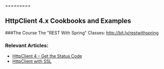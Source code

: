=========
## HttpClient 4.x Cookbooks and Examples

###The Course
The "REST With Spring" Classes: http://bit.ly/restwithspring


### Relevant Articles: 

- [HttpClient 4 – Get the Status Code](http://www.baeldung.com/httpclient-status-code)
- [HttpClient with SSL](http://www.baeldung.com/httpclient-ssl)